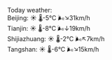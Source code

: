 Today weather:  
Beijing: ☀️   🌡️-5°C 🌬️↘31km/h  
Tianjin: ☀️   🌡️-8°C 🌬️↓19km/h  
Shijiazhuang: ☀️   🌡️-2°C 🌬️↖7km/h  
Tangshan: ☀️   🌡️-6°C 🌬️↘15km/h  

